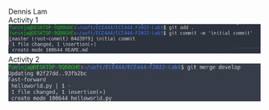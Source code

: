 Dennis Lam
<br>
Activity 1
<br>
![](images/activity1.jpg)
<br>
Activity 2
<br>
![](images/activity2.jpg)
<br>
